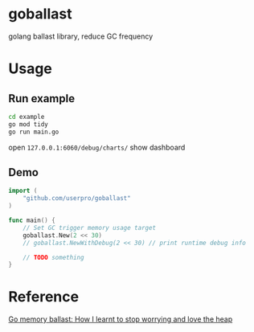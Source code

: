 # goballast

golang ballast library, reduce GC frequency

# Usage

## Run example

~~~bash
cd example
go mod tidy
go run main.go
~~~

open `127.0.0.1:6060/debug/charts/` show dashboard

## Demo

~~~go
import (
	"github.com/userpro/goballast"
)

func main() {
    // Set GC trigger memory usage target
    goballast.New(2 << 30)
	// goballast.NewWithDebug(2 << 30) // print runtime debug info

    // TODO something
}
~~~

# Reference

[Go memory ballast: How I learnt to stop worrying and love the heap](https://blog.twitch.tv/en/2019/04/10/go-memory-ballast-how-i-learnt-to-stop-worrying-and-love-the-heap/) 

